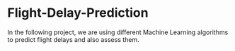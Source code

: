 # Flight-Delay-Prediction

In the following project, we are using different Machine Learning algorithms to predict flight delays and also assess them.

